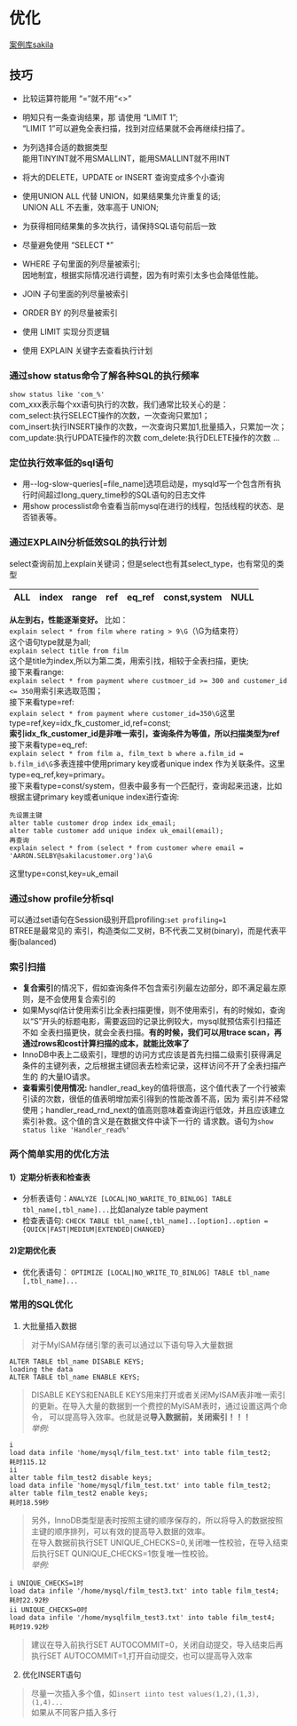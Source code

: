 # 优化
[案例库sakila](http://downloads.mysql.com/docs/sakila-db.zip)
## 技巧
- 比较运算符能用 “=”就不用“<>”  

- 明知只有一条查询结果，那 请使用 “LIMIT 1”;  
  “LIMIT 1”可以避免全表扫描，找到对应结果就不会再继续扫描了。  
  
- 为列选择合适的数据类型  
  能用TINYINT就不用SMALLINT，能用SMALLINT就不用INT  
  
- 将大的DELETE，UPDATE or INSERT 查询变成多个小查询  

- 使用UNION ALL 代替 UNION，如果结果集允许重复的话;  
  UNION ALL 不去重，效率高于 UNION;  
  
- 为获得相同结果集的多次执行，请保持SQL语句前后一致  

- 尽量避免使用 “SELECT *”  

- WHERE 子句里面的列尽量被索引;  
  因地制宜，根据实际情况进行调整，因为有时索引太多也会降低性能。  
  
- JOIN 子句里面的列尽量被索引  

- ORDER BY 的列尽量被索引  

- 使用 LIMIT 实现分页逻辑  

- 使用 EXPLAIN 关键字去查看执行计划  
### 通过show status命令了解各种SQL的执行频率
`show status like 'com_%'`  
com_xxx表示每个xx语句执行的次数，我们通常比较关心的是：  
com_select:执行SELECT操作的次数，一次查询只累加1；  
com_insert:执行INSERT操作的次数，一次查询只累加1,批量插入，只累加一次；  
com_update:执行UPDATE操作的次数
com_delete:执行DELETE操作的次数
...
### 定位执行效率低的sql语句
- 用--log-slow-queries[=file_name]选项启动是，mysqld写一个包含所有执行时间超过long_query_time秒的SQL语句的日志文件  
- 用show processlist命令查看当前mysql在进行的线程，包括线程的状态、是否锁表等。  
### 通过EXPLAIN分析低效SQL的执行计划
select查询前加上explain关键词；但是select也有其select_type，也有常见的类型

| ALL | index | range | ref | eq_ref | const,system | NULL |
| :--- | :---| :--- | :--- | :--- | :--- | :--- |  

**从左到右，性能逐渐变好。**
比如：  
`explain select * from film where rating > 9\G`（\G为结束符）  
这个语句type就是为all;  
`explain select title from film`  
这个是title为index,所以为第二类，用索引找，相较于全表扫描，更快;  
接下来看range:  
`explain select * from payment where custmoer_id >= 300 and customer_id <= 350`用索引来选取范围；  
接下来看type=ref:  
`explain select * from payment where customer_id=350\G`这里type=ref,key=idx_fk_customer_id,ref=const;  
**索引idx_fk_customer_id是非唯一索引，查询条件为等值，所以扫描类型为ref**
接下来看type=eq_ref:  
`explain select * from film a, film_text b where a.film_id = b.film_id\G`多表连接中使用primary key或者unique index
作为关联条件。这里type=eq_ref,key=primary。  
接下来看type=const/system，但表中最多有一个匹配行，查询起来迅速，比如根据主键primary key或者unique index进行查询:  
```
先设置主键
alter table customer drop index idx_email;
alter table customer add unique index uk_email(email);
再查询
explain select * from (select * from customer where email = 'AARON.SELBY@sakilacustomer.org')a\G
```
这里type=const,key=uk_email
### 通过show profile分析sql
可以通过set语句在Session级别开启profiling:`set profiling=1`  
BTREE是最常见的 索引，构造类似二叉树，B不代表二叉树(binary)，而是代表平衡(balanced)  
### 索引扫描
- **复合索引**的情况下，假如查询条件不包含索引列最左边部分，即不满足最左原则，是不会使用复合索引的  
- 如果Mysql估计使用索引比全表扫描更慢，则不使用索引，有的时候如，查询以“S”开头的标题电影，需要返回的记录比例较大，mysql就预估索引扫描还不如
  全表扫描更快，就会全表扫描。**有的时候，我们可以用trace scan，再通过rows和cost计算扫描的成本，就能比效率了**  
- InnoDB中表上二级索引，理想的访问方式应该是首先扫描二级索引获得满足条件的主键列表，之后根据主键回表去检索记录，这样访问不开了全表扫描产生的
  的大量IO请求。  
- **查看索引使用情况:** handler_read_key的值将很高，这个值代表了一个行被索引读的次数，很低的值表明增加索引得到的性能改善不高，因为
  索引并不经常使用；handler_read_rnd_next的值高则意味着查询运行低效，并且应该建立索引补救。这个值的含义是在数据文件中读下一行的
  请求数。语句为`show status like 'Handler_read%'`
### 两个简单实用的优化方法
#### 1）定期分析表和检查表
* 分析表语句：`ANALYZE [LOCAL|NO_WARITE_TO_BINLOG] TABLE tbl_name[,tbl_name]...`比如analyze table payment  
* 检查表语句: `CHECK TABLE tbl_name[,tbl_name]..[option]..option = {QUICK|FAST|MEDIUM|EXTENDED|CHANGED}`  
#### 2)定期优化表
* 优化表语句： `OPTIMIZE [LOCAL|NO_WRITE_TO_BINLOG] TABLE tbl_name [,tbl_name]...`  
### 常用的SQL优化
1. 大批量插入数据
> 对于MyISAM存储引擎的表可以通过以下语句导入大量数据
```
ALTER TABLE tbl_name DISABLE KEYS;
loading the data
ALTER TABLE tbl_name ENABLE KEYS;
```
> DISABLE KEYS和ENABLE KEYS用来打开或者关闭MyISAM表非唯一索引的更新。在导入大量的数据到一个费控的MyISAM表时，通过设置这两个命令，
可以提高导入效率。也就是说**导入数据前，关闭索引！！！**  
*举例:*
```
i
load data infile 'home/mysql/film_test.txt' into table film_test2;
耗时115.12
ii
alter table film_test2 disable keys;
load data infile 'home/mysql/film_test.txt' into table film_test2;
alter table film_test2 enable keys;
耗时18.59秒
```
> 另外，InnoDB类型是表时按照主键的顺序保存的，所以将导入的数据按照主键的顺序排列，可以有效的提高导入数据的效率。  
> 在导入数据前执行SET UNIQUE_CHECKS=0,关闭唯一性校验，在导入结束后执行SET QUNIQUE_CHECKS=1恢复唯一性校验。  
*举例:*
```
i UNIQUE_CHECKS=1时
load data infile '/home/mysql/film_test3.txt' into table film_test4;
耗时22.92秒
ii UNIQUE_CHECKS=0时
load data infile '/home/mysqlfilm_test3.txt' into table film_test4;
耗时19.92秒
```
> 建议在导入前执行SET AUTOCOMMIT=0，关闭自动提交，导入结束后再执行SET AUTOCOMMIT=1,打开自动提交，也可以提高导入效率  
2. 优化INSERT语句
> 尽量一次插入多个值，如`insert iinto test values(1,2),(1,3),(1,4)...`  
> 如果从不同客户插入多行
